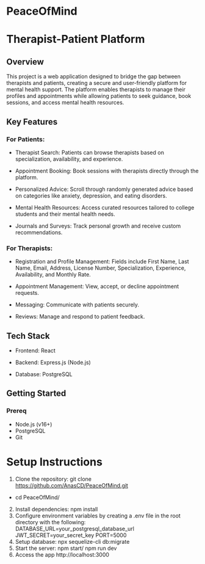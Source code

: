 # PeaceOfMind

# Therapist-Patient Platform

## Overview

This project is a web application designed to bridge the gap between therapists and patients, creating a secure and user-friendly platform for mental health support. The platform enables therapists to manage their profiles and appointments while allowing patients to seek guidance, book sessions, and access mental health resources.

## Key Features

### For Patients:

+ Therapist Search: Patients can browse therapists based on specialization, availability, and experience.

+ Appointment Booking: Book sessions with therapists directly through the platform.

+ Personalized Advice: Scroll through randomly generated advice based on categories like anxiety, depression, and eating disorders.

+ Mental Health Resources: Access curated resources tailored to college students and their mental health needs.

+ Journals and Surveys: Track personal growth and receive custom recommendations.

### For Therapists:

+ Registration and Profile Management: Fields include First Name, Last Name, Email, Address, License Number, Specialization, Experience, Availability, and Monthly Rate.

+ Appointment Management: View, accept, or decline appointment requests.

+ Messaging: Communicate with patients securely.

+ Reviews: Manage and respond to patient feedback.

## Tech Stack

+ Frontend: React

+ Backend: Express.js (Node.js)

+ Database: PostgreSQL


## Getting Started
### Prereq
+ Node.js (v16+)
+ PostgreSQL
+ Git

# Setup Instructions
1. Clone the repository:
git clone https://github.com/AnasCD/PeaceOfMind.git
- cd PeaceOfMind/
2. Install dependencies:
npm install
3. Configure environment variables by creating a .env file in the root directory with the following:
DATABASE_URL=your_postgresql_database_url
JWT_SECRET=your_secret_key
PORT=5000
4. Setup database:
npx sequelize-cli db:migrate
5. Start the server:
npm start/ npm run dev
6. Access the app
http://localhost:3000
